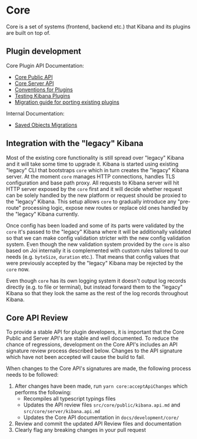 # Core

Core is a set of systems (frontend, backend etc.) that Kibana and its plugins are built on top of.

## Plugin development
Core Plugin API Documentation:
 - [Core Public API](/docs/development/core/public/kibana-plugin-public.md)
 - [Core Server API](/docs/development/core/server/kibana-plugin-server.md)
 - [Conventions for Plugins](./CONVENTIONS.md)
 - [Testing Kibana Plugins](./TESTING.md)
 - [Migration guide for porting existing plugins](./MIGRATION.md)
 
Internal Documentation:
 - [Saved Objects Migrations](./server/saved_objects/migrations/README.md)

## Integration with the "legacy" Kibana

Most of the existing core functionality is still spread over "legacy" Kibana and it will take some time to upgrade it.
Kibana is started using existing "legacy" CLI that bootstraps `core` which in turn creates the "legacy" Kibana server.
At the moment `core` manages HTTP connections, handles TLS configuration and base path proxy. All requests to Kibana server
will hit HTTP server exposed by the `core` first and it will decide whether request can be solely handled by the new 
platform or request should be proxied to the "legacy" Kibana. This setup allows `core` to gradually introduce any "pre-route"
processing logic, expose new routes or replace old ones handled by the "legacy" Kibana currently.

Once config has been loaded and some of its parts were validated by the `core` it's passed to the "legacy" Kibana where 
it will be additionally validated so that we can make config validation stricter with the new config validation system.
Even though the new validation system provided by the `core` is also based on Joi internally it is complemented with custom 
rules tailored to our needs (e.g. `byteSize`, `duration` etc.). That means that config values that were previously accepted
by the "legacy" Kibana may be rejected by the `core` now.

Even though `core` has its own logging system it doesn't output log records directly (e.g. to file or terminal), but instead
forward them to the "legacy" Kibana so that they look the same as the rest of the log records throughout Kibana.

## Core API Review
To provide a stable API for plugin developers, it is important that the Core Public and Server API's are stable and
well documented. To reduce the chance of regressions, development on the Core API's includes an API signature review
process described below. Changes to the API signature which have not been accepted will cause the build to fail.

When changes to the Core API's signatures are made, the following process needs to be followed:
1. After changes have been made, run `yarn core:acceptApiChanges` which performs the following:
   - Recompiles all typescript typings files
   - Updates the API review files `src/core/public/kibana.api.md` and `src/core/server/kibana.api.md`
   - Updates the Core API documentation in `docs/development/core/`
2. Review and commit the updated API Review files and documentation
3. Clearly flag any breaking changes in your pull request

